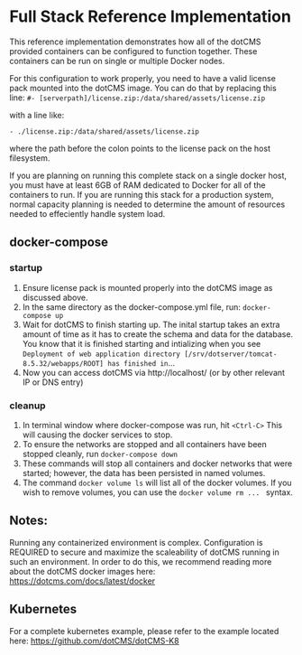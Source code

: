 # Full Stack Reference Implementation

This reference implementation demonstrates how all of the dotCMS provided containers can be configured to function together.  These containers can be run on single or multiple Docker nodes.

For this configuration to work properly, you need to have a valid license pack mounted into the dotCMS image.  You can do that by replacing this line: 
```#- [serverpath]/license.zip:/data/shared/assets/license.zip```

with a line like:
```
- ./license.zip:/data/shared/assets/license.zip
```
where the path before the colon points to the license pack on the host filesystem.

If you are planning on running this complete stack on a single docker host, you must have at
least 6GB of RAM dedicated to Docker for all of the containers to run.  If you are running
this stack for a production system, normal capacity planning is needed to determine the
amount of resources needed to effeciently handle system load.

## docker-compose
### startup
1. Ensure license pack is mounted properly into the dotCMS image as discussed above.
2. In the same directory as the docker-compose.yml file, run:
```docker-compose up```  
3. Wait for dotCMS to finish starting up.  The inital startup takes an extra amount of time as it has to create the schema and data for the database.  You know that it is finished starting and intializing when you see ```Deployment of web application directory [/srv/dotserver/tomcat-8.5.32/webapps/ROOT] has finished in```...
4. Now you can access dotCMS via http://localhost/ (or by other relevant IP or DNS entry)

### cleanup
1.  In terminal window where docker-compose was run, hit ```<Ctrl-C>```  This will causing the docker services to stop. 
2. To ensure the networks are stopped and all containers have been stopped cleanly, run ```docker-compose down```
3. These commands will stop all containers and docker networks that were started; however, the data has been persisted in named volumes.
4. The command ```docker volume ls``` will list all of the docker volumes.  If you wish to remove volumes, you can use the ```docker volume rm ... ``` syntax.

## Notes:
Running any containerized environment is complex.  Configuration is REQUIRED to secure and maximize the scaleability of dotCMS running in such an environment.  In order to do this, we recommend reading more about the dotCMS docker images here:
https://dotcms.com/docs/latest/docker


## Kubernetes
For a complete kubernetes example, please refer to the example located here: https://github.com/dotCMS/dotCMS-K8

